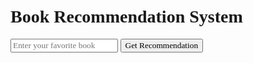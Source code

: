 <!DOCTYPE html>
<html lang="en">
<head>
    <meta charset="UTF-8">
    <meta name="viewport" content="width=device-width, initial-scale=1.0">
    <title>Book Recommendation System</title>
    <style>
        body, input, button, div, h3, p, a, h1 {
            font-family: 'Times New Roman', Times, serif;
        }
        body {
            margin: 50px;
        }
        .container {
            display: flex;
            align-items: center;
        }
        .book-search {
            margin-left: 20px;
        }
        .book-card {
            border: 1px solid #ddd;
            margin-bottom: 20px;
            padding: 10px;
        }
        .book-card img {
            max-width: 100px;
            height: auto;
        }
    </style>
</head>
<body>
    <h1>Book Recommendation System</h1> 
    <!-- Input box for favorite book -->
    <div>
        <input type="text" id="favoriteBookInput" placeholder="Enter your favorite book">
        <button onclick="getRecommendation()">Get Recommendation</button>
    </div>
    <!-- Display recommended books here -->
    <div id="recommendationResults">
        <!-- Recommended books will be displayed here -->
    </div>

<script>
    async function getRecommendation() {
        const favoriteBookInput = document.getElementById("favoriteBookInput").value.trim();
        if (favoriteBookInput === "") {
            alert("Please enter your favorite book.");
            return;
        }
        const url = `https://www.googleapis.com/books/v1/volumes?q=${encodeURIComponent(favoriteBookInput)}`;
        const recommendationResults = document.getElementById("recommendationResults");
        recommendationResults.innerHTML = ''; // Clear previous results
        try {
            const response = await fetch(url);
            if (!response.ok) {
                throw new Error('Network response was not ok');
            }
            const data = await response.json();
            console.log('API Response:', data);
            if (data && data.items && data.items.length > 0) {
                const favoriteBook = data.items[0].volumeInfo; // Assume the first book in the list is the favorite
                const recommendations = await fetchRecommendations(favoriteBook);
                if (recommendations && recommendations.length > 0) {
                    displayRecommendations(recommendations);
                } else {
                    recommendationResults.innerHTML = 'No recommendations found.';
                }
            } else {
                recommendationResults.innerHTML = 'No book found.';
            }
        } catch (error) {
            console.error('Error fetching data:', error);
            recommendationResults.innerHTML = 'An error occurred while fetching data.';
        }
    }

    async function fetchRecommendations(book) {
        const url = `https://www.googleapis.com/books/v1/volumes?q=related:${book.title}`;
        try {
            const response = await fetch(url);
            if (!response.ok) {
                throw new Error('Network response was not ok');
            }
            const data = await response.json();
            console.log('Recommendation Response:', data);
            return data && data.items ? data.items.map(item => item.volumeInfo) : []; 
        } catch (error) {
            console.error('Error fetching recommendations:', error);
            return [];
        }
    }

    function displayRecommendations(recommendations) {
        const recommendationResults = document.getElementById("recommendationResults");
        recommendations.forEach(book => {
            const bookElement = document.createElement("div");
            bookElement.classList.add("book-card");
            bookElement.innerHTML = `
                <h3>${escapeHTML(book.title)}</h3>
                <img src="${book.imageLinks && book.imageLinks.thumbnail ? book.imageLinks.thumbnail : 'No image available'}" alt="${escapeHTML(book.title)}">
                <p>Author: ${book.authors ? book.authors.join(', ') : 'Unknown'}</p>
                <p>Rating: ${book.averageRating ? book.averageRating : 'Not available'}</p>
                <p>Plot: ${book.description ? book.description : 'Not available'}</p>
                <a href="${book.infoLink}" target="_blank">More info</a>
            `;
            recommendationResults.appendChild(bookElement);
        });
    }

    function escapeHTML(html) {
        return html.replace(/&/g, "&amp;").replace(/</g, "&lt;").replace(/>/g, "&gt;").replace(/"/g, "&quot;").replace(/'/g, "&#039;");
    }
</script>
</body>
</html>

